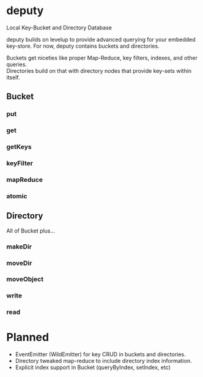 # deputy

Local Key-Bucket and Directory Database

deputy builds on levelup to provide advanced querying for your embedded key-store.
For now, deputy contains buckets and directories.

Buckets get niceties like proper Map-Reduce, key filters, indexes, and other queries.  
Directories build on that with directory nodes that provide key-sets within itself.

## Bucket

### put

### get

### getKeys

### keyFilter

### mapReduce

### atomic

## Directory

All of Bucket plus...

### makeDir

### moveDir

### moveObject

### write

### read

# Planned

* EventEmitter (WildEmitter) for key CRUD in buckets and directories.
* Directory tweaked map-reduce to include directory index information.
* Explicit index support in Bucket (queryByIndex, setIndex, etc)
